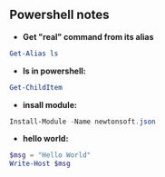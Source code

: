 ## Powershell notes
- **Get "real" command from its alias**
```powershell
Get-Alias ls
```
- **ls in powershell:**
```powershell
Get-ChildItem
```
- **insall module:**
```powershell
Install-Module -Name newtonsoft.json
```
- **hello world:**
```powershell
$msg = "Hello World"
Write-Host $msg
```